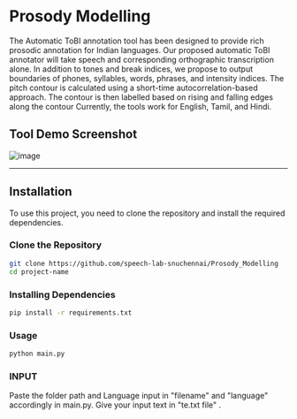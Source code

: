 # Prosody Modelling

The Automatic ToBI annotation tool has been designed to provide rich prosodic annotation for Indian languages. Our proposed automatic ToBI annotator will take speech and corresponding orthographic transcription alone. In addition to tones and break indices, we propose to output boundaries of phones, syllables, words, phrases, and intensity indices. The pitch contour is calculated using a short-time autocorrelation-based approach. 
The contour is then labelled based on rising and falling edges along the contour Currently, the tools work for English, Tamil, and Hindi.

## Tool Demo Screenshot

![image](https://github.com/speech-lab-snuchennai/Prosody_Modelling/assets/166628077/49e824d9-04de-4795-94e0-d29f8b617956)

---
## Installation

To use this project, you need to clone the repository and install the required dependencies.

### Clone the Repository

```bash
git clone https://github.com/speech-lab-snuchennai/Prosody_Modelling
cd project-name
```
### Installing Dependencies

```bash
pip install -r requirements.txt
```

### Usage

```bash
python main.py

```

### INPUT

 Paste the folder path and Language input in "filename" and "language" accordingly in main.py.
 Give  your input text in "te.txt file" .

